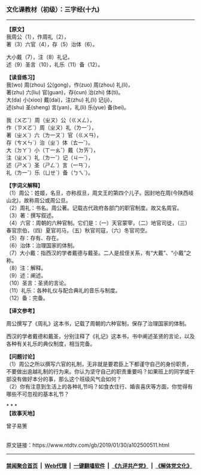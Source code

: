 ### 文化课教材（初级）：三字经(十九)
------------------------

<div class="post_content">
 <p>
  <strong>
   【原文】
  </strong>
  <br>
   我周公（1），作周礼（2），
   <br/>
   著（3）六官（4），存（5）治体（6）。
  </br>
 </p>
 <p>
  大小戴（7），注（8）礼记，
  <br/>
  述（9）圣言（10），礼乐（11）备（12）。
 </p>
 <p>
  <strong>
   【读音练习】
  </strong>
  <br/>
  我(wo) 周(zhou) 公(gong)，作(zuo) 周(zhou) 礼(li)，
  <br/>
  著(zhu) 六(liu) 官(guan)，存(cun) 治(zhi) 体(ti)。
  <br/>
  大(da) 小(xioo) 戴(dai)，注(zhu) 礼(li) 记(ji)，
  <br/>
  述(shu) 圣(sheng) 言(yan)，礼(li) 乐(yue) 备(bei)。
 </p>
 <p>
  我（ㄨㄛˇ）周（ㄓㄡ）公（ㄍㄨㄥ），
  <br/>
  作（ㄗㄨㄛˋ）周（ㄓㄡ）礼（ㄌ一ˇ），
  <br/>
  著（ㄓㄨˋ）六（ㄌ一ㄡˋ）官（ㄍㄨㄢ），
  <br/>
  存（ㄘㄨㄣˊ）治（ㄓˋ）体（ㄊ一ˇ）。
  <br/>
  大（ㄉㄚˋ）小（ㄒ一ㄠˇ）戴（ㄉㄞˋ），
  <br/>
  注（ㄓㄨˋ）礼（ㄌ一ˇ）记（ㄐ一ˋ），
  <br/>
  述（ㄕㄨˋ）圣（ㄕㄥˋ）言（一ㄢˊ），
  <br/>
  礼（ㄌ一ˇ）乐（ㄩㄝˋ）备（ㄅㄟˋ）。
 </p>
 <p>
  <strong>
   【字词义解释】
  </strong>
  <br/>
  （1）周公：姓姬，名旦，亦称叔旦，周文王的第四个儿子。因封地在周(今陕西岐山北)，故称周公或周公旦。
  <br/>
  （2）周礼：书名。周公著。记载古代政府各部门的职官制度。故又名周官。
  <br/>
  （3）著：撰写叙述。
  <br/>
  （4）六官：周朝的六种官制。它们是：（一）天官蒙宰，（二）地官司徒，（三）春官宗伯，（四）夏官司马，（五）秋官司寇，（六）冬官司空。
  <br/>
  （5）存：存有、存在。
  <br/>
  （6）治体：治理国家的体制。
  <br/>
  （7）大小戴：指西汉的学者戴德与戴圣。二人是叔侄关系，有“大戴”、“小戴”之称。
  <br/>
  （8）注：解释。
  <br/>
  （9）述：阐述。
  <br/>
  （10）圣言：圣贤的言论。
  <br/>
  （11）礼乐：各种礼仪与配合典礼的音乐与制度。
  <br/>
  （12）备：完备。
 </p>
 <p>
  <strong>
   【译文参考】
  </strong>
 </p>
 <p>
  周公撰写了《周礼》这本书，记载了周朝的六种官制，保存了治理国家的体制。
 </p>
 <p>
  西汉的学者戴德和戴圣，分别注释了《礼记》这本书，书中阐述圣贤的言论，以及各种有关礼乐的典仪制度，相当完备。
 </p>
 <p>
  <strong>
   【问题讨论】
  </strong>
  <br/>
  （1）周公之所以撰写六官的礼制，无非就是要君臣上下都谨守自己的身份职责，不要做出逾越礼制的行为来。你认为坚守自己的职责重要吗？如果班上的同学或干部没有做好本分的事，那么这个班级风气会如何？
  <br/>
  （2）你有注意到生活上的各种礼节吗？如食衣住行、婚丧喜庆等方面，你觉得有哪些不可忽视的基本礼节？
 </p>
 <p>
  * * *
  <br/>
  <strong>
   【故事天地】
  </strong>
 </p>
 <p>
  曾子易箦
 </p>
</div>
<br/>原文链接：https://www.ntdtv.com/gb/2019/01/30/a102500511.html


------------------------
#### [禁闻聚合首页](https://github.com/gfw-breaker/banned-news/blob/master/README.md) &nbsp;|&nbsp; [Web代理](https://github.com/gfw-breaker/open-proxy/blob/master/README.md) &nbsp;|&nbsp; [一键翻墙软件](https://github.com/gfw-breaker/nogfw/blob/master/README.md) &nbsp;|&nbsp; [《九评共产党》](https://github.com/gfw-breaker/9ping.md/blob/master/README.md#九评之一评共产党是什么) &nbsp;|&nbsp; [《解体党文化》](https://github.com/gfw-breaker/jtdwh.md/blob/master/README.md#绪论)